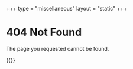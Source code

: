 +++
type = "miscellaneous"
layout = "static"
+++

# 404 Not Found

The page you requested cannot be found.

{{<return-home>}}
